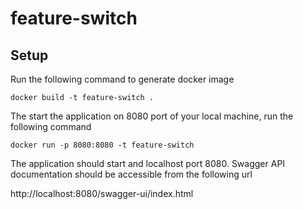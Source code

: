 # feature-switch
## Setup 
Run the following command to generate docker image

```shell
docker build -t feature-switch . 
```


The start the application on 8080 port of your local machine, run the following command

```shell 
docker run -p 8080:8080 -t feature-switch
```

The application should start and localhost port 8080. Swagger API documentation should be accessible from the following url

http://localhost:8080/swagger-ui/index.html

